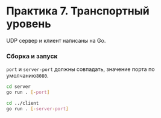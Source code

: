 # Практика 7. Транспортный уровень

UDP сервер и клиент написаны на Go.

### Сборка и запуск

`port` и `server-port` должны совпадать, значение порта по умолчанию`8080`.

```bash
cd server
go run . [-port]

cd ../client
go run . [-server-port]
```
